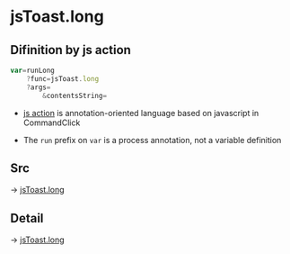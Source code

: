 # jsToast.long

## Difinition by js action

```js.js
var=runLong
	?func=jsToast.long
	?args=
		&contentsString=
```

- [js action](#) is annotation-oriented language based on javascript in CommandClick

- The `run` prefix on `var` is a process annotation, not a variable definition

## Src

-> [jsToast.long](https://github.com/puutaro/CommandClick/blob/master/app/src/main/java/com/puutaro/commandclick/fragment_lib/terminal_fragment/js_interface/JsToast.kt#L43)

## Detail

-> [jsToast.long](https://github.com/puutaro/CommandClick/blob/master/md/developer/js_interface/details/JsToast/long.md)
